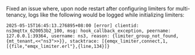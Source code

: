Fixed an issue where, upon node restart after configuring limiters for multi-tenancy, logs like the following would be logged while initializing limiters:

```
2025-05-15T16:45:13.276895+08:00 [error] clientid: ns3mqttx_620053b2_100, msg: hook_callback_exception, peername: 127.0.0.1:39364, username: ns3, reason: {limiter_group_not_found,{mt_tenant,<<"ns3">>}}, stacktrace: [{emqx_limiter,connect,1,[{file,"emqx_limiter.erl"},{line,134}]}
```

